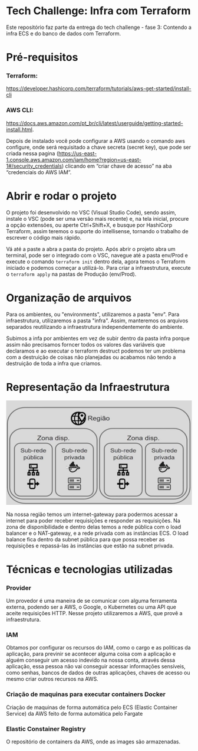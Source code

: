 # Tech Challenge: Infra com Terraform 

Este repositório faz parte da entrega do tech challenge - fase 3:
Contendo a infra ECS e do banco de dados com Terraform.

# Pré-requisitos

### Terraform: 
https://developer.hashicorp.com/terraform/tutorials/aws-get-started/install-cli
### AWS CLI: 
https://docs.aws.amazon.com/pt_br/cli/latest/userguide/getting-started-install.html. 

Depois de instalado você pode configurar a AWS usando o comando aws configure, onde será requisitado a chave secreta (secret key), que pode ser criada nessa pagina (https://us-east-1.console.aws.amazon.com/iam/home?region=us-east-1#/security_credentials) clicando em “criar chave de acesso” na aba “credenciais do AWS IAM”.

#  Abrir e rodar o projeto
O projeto foi desenvolvido no VSC (Visual Studio Code), sendo assim, instale o VSC (pode ser uma versão mais recente) e, na tela inicial, procure a opção extensões, ou aperte Ctrl+Shift+X, e busque por HashiCorp Terraform, assim teremos o suporte do intellisense, tornando o trabalho de escrever o código mais rápido.

Vá até a paste a abra a pasta do projeto. Após abrir o projeto abra um terminal, pode ser o integrado com o VSC, navegue até a pasta env/Prod e execute o comando `terraform init` dentro dela, agora temos o Terraform iniciado e podemos começar a utilizá-lo. Para criar a infraestrutura, execute o `terraform apply` na pastas de Produção (env/Prod).


# Organização de arquivos

Para os ambientes, ou "environments", utilizaremos a pasta "env". Para infraestrutura, utilizaremos a pasta "infra". Assim, manteremos os arquivos separados reutilizando a infraestrutura independentemente do ambiente.

Subimos a infa por ambientes em vez de subir dentro da pasta infra porque assim não precisamos forncer todos os valores das variáveis que declaramos e ao executar o terraform destruct podemos ter um problema com a destruição de coisas não planejadas ou acabamos não tendo a destruição de toda a infra que criamos.

# Representação da Infraestrutura
![Infra](/docs/img/infra.png)

Na nossa região temos um internet-gateway para podermos acessar a internet para poder receber requisições e responder as requisições. Na zona de disponibilidade e dentro delas temos a rede pública com o load balancer e o NAT-gateway, e a rede privada com as instâncias ECS. O load balance fica dentro da subnet pública para que possa receber as requisições e repassá-las às instâncias que estão na subnet privada.

# Técnicas e tecnologias utilizadas

### Provider
Um provedor é uma maneira de se comunicar com alguma ferramenta externa, podendo ser a AWS, o Google, o Kubernetes ou uma API que aceite requisições HTTP. Nesse projeto utilizaremos a AWS, que provê a infraestrutura.

### IAM
Obtamos por configurar os recursos do IAM, como o cargo e as politicas da aplicação, para previnir se acontecer alguma coisa com a aplicação e alguém conseguir um acesso indevido na nossa conta, através dessa aplicação, essa pessoa não vai conseguir acessar informações sensíveis, como senhas, bancos de dados de outras aplicações, chaves de acesso ou mesmo criar outros recursos na AWS.

### Criação de maquinas para executar containers Docker
Criação de maquinas de forma automática pelo ECS (Elastic Container Service) da AWS feito de forma automática pelo Fargate

### Elastic Constainer Registry
O repositório de containers da AWS, onde as images são armazenadas.
